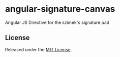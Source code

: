 # angular-signature-canvas
Angular JS Directive for the szimek's signature pad

## License
Released under the [MIT License](http://www.opensource.org/licenses/MIT).